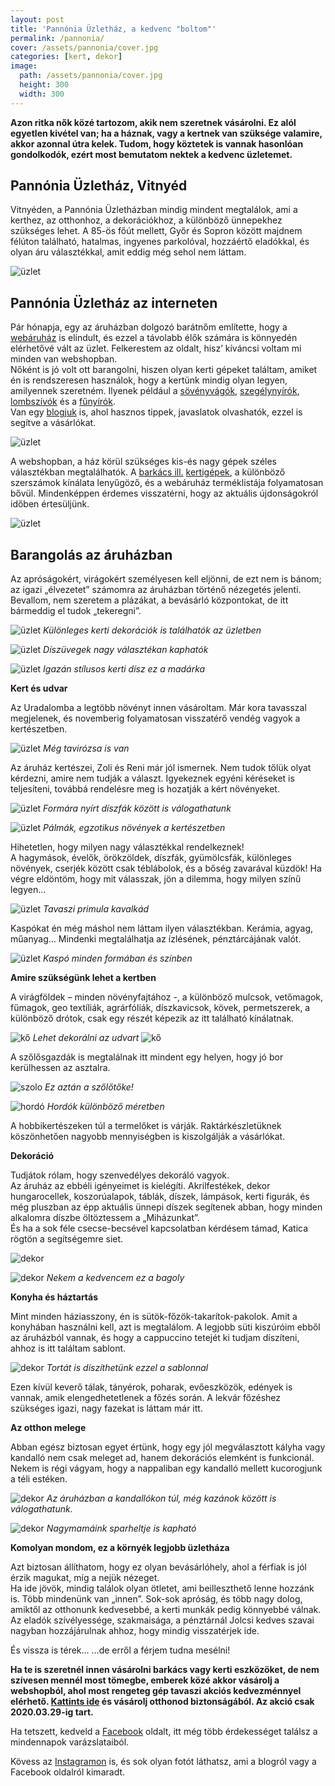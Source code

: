 ```yaml
---
layout: post
title: 'Pannónia Üzletház, a kedvenc "boltom"'
permalink: /pannonia/
cover: /assets/pannonia/cover.jpg
categories: [kert, dekor]
image:
  path: /assets/pannonia/cover.jpg
  height: 300
  width: 300
---
```




**Azon ritka nők közé tartozom, akik nem szeretnek vásárolni. Ez alól egyetlen kivétel van; ha a háznak, vagy a kertnek van szüksége valamire, akkor azonnal útra kelek. Tudom, hogy köztetek is vannak hasonlóan gondolkodók, ezért most bemutatom nektek a kedvenc üzletemet.** 


## Pannónia Üzletház, Vitnyéd

Vitnyéden, a Pannónia Üzletházban mindig mindent megtalálok, ami a kerthez, az otthonhoz, a dekorációkhoz, a különböző ünnepekhez szükséges lehet.
A 85-ös főút mellett, Győr és Sopron között majdnem félúton található, hatalmas, ingyenes parkolóval, hozzáértő eladókkal, és olyan áru választékkal, amit eddig még sehol nem láttam.

![üzlet](/assets/pannonia/885514_241812399275852_7227901824338415276_o.jpg)

## Pannónia Üzletház az interneten

Pár hónapja, egy az áruházban dolgozó barátnőm említette, hogy a <a href="https://pannoniawebshop.hu/" target="_blank">webáruház</a>
  is elindult, és ezzel a távolabb élők számára is könnyedén elérhetővé vált az üzlet.
Felkerestem az oldalt, hisz’ kíváncsi voltam mi minden van webshopban.  
Nőként is jó volt ott barangolni, hiszen olyan kerti gépeket találtam, amiket én is rendszeresen használok, hogy a kertünk mindig olyan legyen, amilyennek szeretném. Ilyenek például a <a href="https://pannoniawebshop.hu/termekkategoria/sovenyvago/" target="_blank">sövényvágók</a>, <a href="https://pannoniawebshop.hu/?s=szeg%C3%A9lyny%C3%ADr%C3%B3/" target="_blank">szegélynyírók</a>, 
<a href="https://pannoniawebshop.hu/termekkategoria/lombfuvo/" target="_blank">lombszívók</a>  és a <a href="https://pannoniawebshop.hu/termekkategoria/funyirok/" target="_blank"> fűnyírók</a>.  
Van egy <a href="https://pannoniawebshop.hu/blog-oldal/" target="_blank">blogjuk</a> is, ahol hasznos tippek, javaslatok olvashatók, ezzel is segítve a vásárlókat.

![üzlet](/assets/pannonia/IMG_5457.PNG)


A webshopban, a ház körül szükséges kis-és nagy gépek széles választékban megtalálhatók. A <a href="https://pannoniawebshop.hu/barkacsgepek/" target="_blank">barkács ill.</a>  <a href="https://pannoniawebshop.hu/kerti-eszkozok/" target="_blank">kertigépek</a>, a különböző szerszámok kínálata lenyűgöző, és a webáruház terméklistája folyamatosan bővül. Mindenképpen érdemes visszatérni, hogy az aktuális újdonságokról időben értesüljünk.

![üzlet](/assets/pannonia/IMG_5455.PNG)

## Barangolás az áruházban
Az apróságokért, virágokért személyesen kell eljönni, de ezt nem is bánom; az igazi „élvezetet” számomra az áruházban történő nézegetés jelenti. Bevallom, nem szeretem a plázákat, a bevásárló központokat, de itt bármeddig el tudok „tekeregni”.

![üzlet](/assets/pannonia/55963143_1034730566650694_883109103566585856_o.jpg)
_Különleges kerti dekorációk is találhatók az üzletben_


![üzlet](/assets/pannonia/21083620_572959032827852_5211685248228180777_o.jpg)
_Díszüvegek nagy választékan kaphatók_

![üzlet](/assets/pannonia/IMG_5397.jpg)
_Igazán stílusos kerti dísz ez a madárka_

**Kert és udvar**

Az Uradalomba a legtöbb növényt innen vásároltam. Már kora tavasszal megjelenek, és novemberig folyamatosan visszatérő vendég vagyok a kertészetben. 

 ![üzlet](/assets/pannonia/11703298_308633365927088_437534541464892210_o.jpg)
 _Még tavirózsa is van_


Az áruház kertészei, Zoli és Reni már jól ismernek. Nem tudok tőlük olyat kérdezni, amire nem tudják a választ. Igyekeznek egyéni kéréseket is teljesíteni, továbbá rendelésre meg is hozatják a kért növényeket.

![üzlet](/assets/pannonia/IMG_5368.jpg)
_Formára nyírt díszfák között is válogathatunk_

![üzlet](/assets/pannonia/13350402_369344079856016_1383352079501802487_oj.jpg)
_Pálmák, egzotikus növények a kertészetben_ 



Hihetetlen, hogy milyen nagy választékkal rendelkeznek!  
A hagymások, évelők, örökzöldek, díszfák, gyümölcsfák, különleges növények, cserjék között csak téblábolok, és a bőség zavarával küzdök! Ha végre eldöntöm, hogy mit válasszak, jön a dilemma, hogy milyen színű legyen…

![üzlet](/assets/pannonia/IMG_5371.jpg)
_Tavaszi primula kavalkád_


Kaspókat én még máshol nem láttam ilyen választékban. Kerámia, agyag, műanyag… Mindenki megtalálhatja az ízlésének, pénztárcájának valót.


![üzlet](/assets/pannonia/60691322_1094081854048898_4234098504085012480_oj.jpg)
_Kaspó minden formában és színben_

**Amire szükségünk lehet a kertben**

A virágföldek – minden növényfajtához -, a különböző mulcsok, vetőmagok, fűmagok, geo textíliák, agrárfóliák, díszkavicsok, kövek, permetszerek, a különböző drótok, csak egy részét képezik az itt található kínálatnak. 

![kő](/assets/pannonia/IMG_5374.jpg)
_Lehet dekorálni az udvart_
![kő](/assets/pannonia/IMG_5375.jpg)





A szőlősgazdák is megtalálnak itt mindent egy helyen, hogy jó bor kerülhessen az asztalra.

![szolo](/assets/pannonia/IMG_5365.jpg)
_Ez aztán a szőlőtőke!_

![hordó](/assets/pannonia/10865988_280194432104315_4617761558783016226_o.jpg)
_Hordók különböző méretben_



A hobbikertészeken túl a termelőket is várják. Raktárkészletüknek köszönhetően nagyobb mennyiségben is kiszolgálják a vásárlókat.

**Dekoráció**

Tudjátok rólam, hogy szenvedélyes dekoráló vagyok.  
Az áruház az ebbéli igényeimet is kielégíti. Akrilfestékek, dekor hungarocellek, koszorúalapok, táblák, díszek, lámpások, kerti figurák, és még pluszban az épp aktuális ünnepi díszek segítenek abban, hogy minden alkalomra díszbe öltöztessem a „Miházunkat”.  
És ha a sok féle csecse-becsével kapcsolatban kérdésem támad, Katica rögtön a segítségemre siet.



![dekor](/assets/pannonia/IMG_5394.jpg)


![dekor](/assets/pannonia/IMG_5392.jpg)
_Nekem a kedvencem ez a bagoly_



**Konyha és háztartás**

Mint minden háziasszony, én is sütök-főzök-takarítok-pakolok.
Amit a konyhában használni kell, azt is megtalálom. A legjobb süti kiszúróim ebből az áruházból vannak, és hogy a cappuccino tetejét ki tudjam díszíteni, ahhoz is itt találtam sablont.

![dekor](/assets/pannonia/IMG-4903.jpg)
_Tortát is díszíthetünk ezzel a sablonnal_



Ezen kívül keverő tálak, tányérok, poharak, evőeszközök, edények is vannak, amik elengedhetetlenek a főzés során.
A lekvár főzéshez szükséges igazi, nagy fazekat is láttam már itt.





**Az otthon melege**


Abban egész biztosan egyet értünk, hogy egy jól megválasztott kályha vagy kandalló nem csak meleget ad, hanem dekorációs elemként is funkcionál. Nekem is régi vágyam, hogy a nappaliban egy kandalló mellett kucorogjunk a téli estéken. 


![dekor](/assets/pannonia/IMG_5381.jpg)
_Az áruházban a kandallókon túl, még kazánok között is válogathatunk._

![dekor](/assets/pannonia/IMG_5391.jpg)
_Nagymamáink sparheltje is kapható_

**Komolyan mondom, ez a környék legjobb üzletháza**



Azt biztosan állíthatom, hogy ez olyan bevásárlóhely, ahol a férfiak is jól érzik magukat, míg a nejük nézeget.  
Ha ide jövök, mindig találok olyan ötletet, ami beilleszthető lenne hozzánk is. Több mindenünk van „innen”. Sok-sok apróság, és több nagy dolog, amiktől az otthonunk kedvesebbé, a kerti munkák pedig könnyebbé válnak.  
Az eladók szívélyessége, szakmaisága, a pénztárnál Jolcsi kedves szavai nagyban hozzájárulnak ahhoz, hogy mindig visszatérjek ide. 

És vissza is térek... ...de erről a férjem tudna mesélni!

**Ha te is szeretnél innen vásárolni barkács vagy kerti eszközöket, de nem szívesen mennél most tömegbe, emberek közé akkor vásárolj a webshopból, ahol most rengeteg gép tavaszi akciós kedvezménnyel elérhető.  <a href="https://pannoniawebshop.hu/tavaszi-akcio-2/" target="_blank">Kattints ide</a> és vásárolj otthonod biztonságából. Az akció csak 2020.03.29-ig tart.**

Ha tetszett, kedveld a <a href="https://www.facebook.com/Var%C3%A1zsolj-otthont-360330751226066/" target="_blank">Facebook</a> oldalt, itt még több érdekességet találsz a mindennapok varázslataiból.

Kövess az <a href="https://www.instagram.com/varazsoljotthont/?hl=hu/" target="_blank">Instagramon</a> is, és sok olyan fotót láthatsz, ami a blogról vagy a Facebook oldalról kimaradt.









